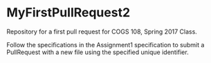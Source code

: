 # MyFirstPullRequest2

Repository for a first pull request for COGS 108, Spring 2017 Class.
 
Follow the specifications in the Assignment1 specification to submit a PullRequest with a new file using the specified unique identifier. 
